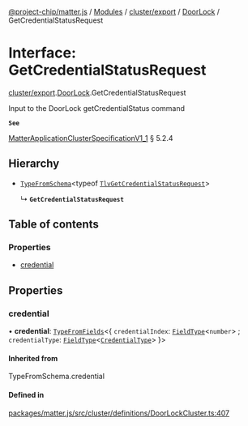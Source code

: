 [@project-chip/matter.js](../README.md) / [Modules](../modules.md) / [cluster/export](../modules/cluster_export.md) / [DoorLock](../modules/cluster_export.DoorLock.md) / GetCredentialStatusRequest

# Interface: GetCredentialStatusRequest

[cluster/export](../modules/cluster_export.md).[DoorLock](../modules/cluster_export.DoorLock.md).GetCredentialStatusRequest

Input to the DoorLock getCredentialStatus command

**`See`**

[MatterApplicationClusterSpecificationV1_1](spec_export.MatterApplicationClusterSpecificationV1_1.md) § 5.2.4

## Hierarchy

- [`TypeFromSchema`](../modules/tlv_export.md#typefromschema)\<typeof [`TlvGetCredentialStatusRequest`](../modules/cluster_export.DoorLock.md#tlvgetcredentialstatusrequest)\>

  ↳ **`GetCredentialStatusRequest`**

## Table of contents

### Properties

- [credential](cluster_export.DoorLock.GetCredentialStatusRequest.md#credential)

## Properties

### credential

• **credential**: [`TypeFromFields`](../modules/tlv_export.md#typefromfields)\<\{ `credentialIndex`: [`FieldType`](tlv_export.FieldType.md)\<`number`\> ; `credentialType`: [`FieldType`](tlv_export.FieldType.md)\<[`CredentialType`](../enums/cluster_export.DoorLock.CredentialType.md)\>  }\>

#### Inherited from

TypeFromSchema.credential

#### Defined in

[packages/matter.js/src/cluster/definitions/DoorLockCluster.ts:407](https://github.com/project-chip/matter.js/blob/3adaded6/packages/matter.js/src/cluster/definitions/DoorLockCluster.ts#L407)
